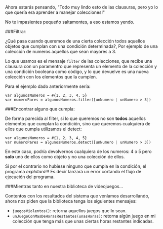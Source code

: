 Ahora estarás pensando, "Todo muy lindo esto de las clausuras, pero yo lo que quería era aprender a manejar colecciones!"

No te impasientes pequeño saltamontes, a eso estamos yendo.

###Filtrar:

¿Qué pasa cuando queremos de una cierta colección todos aquellos objetos que cumplan con una condición determinada?, Por ejemplo de una colección de numeros aquellos que sean mayores a 3.

Lo que usamos es el mensaje `filter` de las colecciones, que recibe una clausura con un paramentro que representa un elemento de la colección y una condición booleana como código, y lo que devuelve es una nueva colección con los elementos que la cumplen.

Para el ejemplo dado anteriormente sería:

```
var algunosNumeros = #{1, 2, 3, 4, 5}
var numeroPares = algunosNumeros.filter([unNumero | unNumero > 3])
```

###Encontrar alguno que cumpla:

De forma parecida al filter, si lo que queremos no son **todos** aquellos elementos que cumplan la condición, sino que queremos cualquiera de ellos que cumpla utilizamos el detect:

```
var algunosNumeros = #{1, 2, 3, 4, 5}
var numeroPares = algunosNumeros.detect([unNumero | unNumero > 3])
```

En este caso, podría devolvernos cualquiera de los numeros: 4 o 5 pero **solo** uno de ellos como objeto y no una colección de ellos.

Si por el contrario no hubiese ninguno que cumpla en la condición, el programa *explotará*!!!
Es decir lanzará un error cortando el flujo de ejecución del programa.


###Mientras tanto en nuestra biblioteca de videojuegos...

Contentos con los resultados del sistema que veníamos desarrollando, ahora nos piden que la biblioteca tenga los siguientes mensajes:

* `juegosViolentos()`: retorna aquellos juegos que lo sean.
* `unJuegoConMasDeHorasRestantes(unasHoras)`: retorna algún juego en mi colección que tenga más que unas ciertas horas restantes indicadas.

